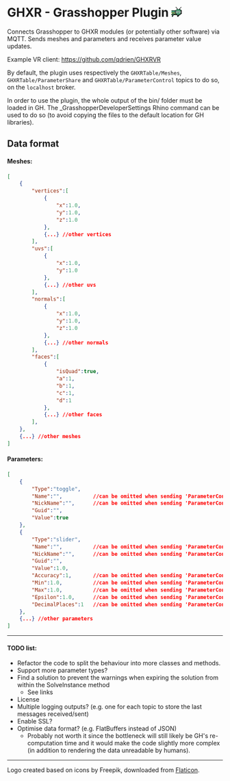 # GHXR - Grasshopper Plugin ![Logo GHXR](GHXR/GHXRGH/Resources/logo.png "Logo GHXR")

Connects Grasshopper to GHXR modules (or potentially other software) via MQTT.
Sends meshes and parameters and receives parameter value updates.

Example VR client: https://github.com/qdrien/GHXRVR

By default, the plugin uses respectively the `GHXRTable/Meshes`, `GHXRTable/ParameterShare` and `GHXRTable/ParameterControl` topics to do so, on the `localhost` broker.

In order to use the plugin, the whole output of the bin/ folder must be loaded in GH.
The _GrasshopperDeveloperSettings Rhino command can be used to do so (to avoid copying the files to the default location for GH libraries).


## Data format
#### Meshes:
```json
[
    {
        "vertices":[
            {
                "x":1.0,
                "y":1.0,
                "z":1.0
            },
            {...} //other vertices
        ],
        "uvs":[
            {
                "x":1.0,
                "y":1.0
            },
            {...} //other uvs
        ],
        "normals":[
            {
                "x":1.0,
                "y":1.0,
                "z":1.0
            },
            {...} //other normals
        ],
        "faces":[
            {
                "isQuad":true,
                "a":1,
                "b":1,
                "c":1,
                "d":1
            },
            {...} //other faces
        ],
    },
    {...} //other meshes
]
```
#### Parameters:
```json
[
    {
        "Type":"toggle",
        "Name":"",          //can be omitted when sending 'ParameterControl' updates
        "NickName":"",      //can be omitted when sending 'ParameterControl' updates
        "Guid":"",
        "Value":true
    },
    {
        "Type":"slider",
        "Name":"",          //can be omitted when sending 'ParameterControl' updates
        "NickName":"",      //can be omitted when sending 'ParameterControl' updates
        "Guid":"",
        "Value":1.0,
        "Accuracy":1,       //can be omitted when sending 'ParameterControl' updates
        "Min":1.0,          //can be omitted when sending 'ParameterControl' updates
        "Max":1.0,          //can be omitted when sending 'ParameterControl' updates
        "Epsilon":1.0,      //can be omitted when sending 'ParameterControl' updates
        "DecimalPlaces":1   //can be omitted when sending 'ParameterControl' updates
    },
    {...} //other parameters
]
```


---
#### TODO list:
- Refactor the code to split the behaviour into more classes and methods.
- Support more parameter types?
- Find a solution to prevent the warnings when expiring the solution from within the SolveInstance method
    - See links
- License
- Multiple logging outputs? (e.g. one for each topic to store the last messages received/sent)
- Enable SSL?
- Optimise data format? (e.g. FlatBuffers instead of JSON)
    - Probably not worth it since the bottleneck will still likely be GH's re-computation time and it would make the code slightly more complex (in addition to rendering the data unreadable by humans). 

---
Logo created based on icons by Freepik, downloaded from [Flaticon](https://www.flaticon.com/).
